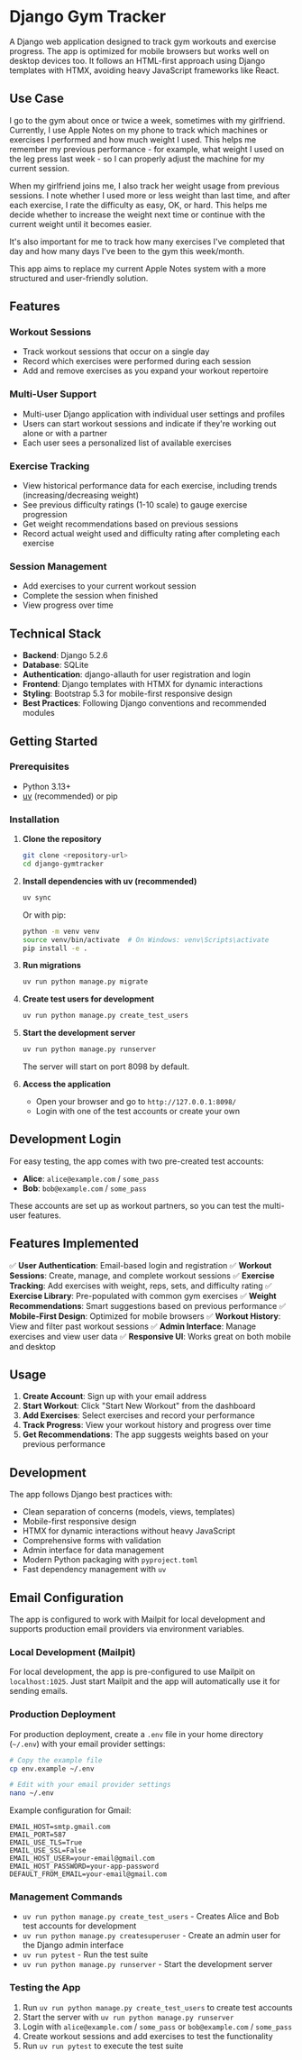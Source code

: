 # Django Gym Tracker

A Django web application designed to track gym workouts and exercise progress. The app is optimized for mobile browsers but works well on desktop devices too. It follows an HTML-first approach using Django templates with HTMX, avoiding heavy JavaScript frameworks like React.

## Use Case

I go to the gym about once or twice a week, sometimes with my girlfriend. Currently, I use Apple Notes on my phone to track which machines or exercises I performed and how much weight I used. This helps me remember my previous performance - for example, what weight I used on the leg press last week - so I can properly adjust the machine for my current session.

When my girlfriend joins me, I also track her weight usage from previous sessions. I note whether I used more or less weight than last time, and after each exercise, I rate the difficulty as easy, OK, or hard. This helps me decide whether to increase the weight next time or continue with the current weight until it becomes easier.

It's also important for me to track how many exercises I've completed that day and how many days I've been to the gym this week/month.

This app aims to replace my current Apple Notes system with a more structured and user-friendly solution.

## Features

### Workout Sessions

- Track workout sessions that occur on a single day
- Record which exercises were performed during each session
- Add and remove exercises as you expand your workout repertoire

### Multi-User Support

- Multi-user Django application with individual user settings and profiles
- Users can start workout sessions and indicate if they're working out alone or with a partner
- Each user sees a personalized list of available exercises

### Exercise Tracking

- View historical performance data for each exercise, including trends (increasing/decreasing weight)
- See previous difficulty ratings (1-10 scale) to gauge exercise progression
- Get weight recommendations based on previous sessions
- Record actual weight used and difficulty rating after completing each exercise

### Session Management

- Add exercises to your current workout session
- Complete the session when finished
- View progress over time

## Technical Stack

- **Backend**: Django 5.2.6
- **Database**: SQLite
- **Authentication**: django-allauth for user registration and login
- **Frontend**: Django templates with HTMX for dynamic interactions
- **Styling**: Bootstrap 5.3 for mobile-first responsive design
- **Best Practices**: Following Django conventions and recommended modules

## Getting Started

### Prerequisites

- Python 3.13+
- [uv](https://docs.astral.sh/uv/getting-started/installation/) (recommended) or pip

### Installation

1. **Clone the repository**

   ```bash
   git clone <repository-url>
   cd django-gymtracker
   ```

2. **Install dependencies with uv (recommended)**

   ```bash
   uv sync
   ```

   Or with pip:

   ```bash
   python -m venv venv
   source venv/bin/activate  # On Windows: venv\Scripts\activate
   pip install -e .
   ```

3. **Run migrations**

   ```bash
   uv run python manage.py migrate
   ```

4. **Create test users for development**

   ```bash
   uv run python manage.py create_test_users
   ```

5. **Start the development server**

   ```bash
   uv run python manage.py runserver
   ```

   The server will start on port 8098 by default.

6. **Access the application**
   - Open your browser and go to `http://127.0.0.1:8098/`
   - Login with one of the test accounts or create your own

## Development Login

For easy testing, the app comes with two pre-created test accounts:

- **Alice**: `alice@example.com` / `some_pass`
- **Bob**: `bob@example.com` / `some_pass`

These accounts are set up as workout partners, so you can test the multi-user features.

## Features Implemented

✅ **User Authentication**: Email-based login and registration
✅ **Workout Sessions**: Create, manage, and complete workout sessions
✅ **Exercise Tracking**: Add exercises with weight, reps, sets, and difficulty rating
✅ **Exercise Library**: Pre-populated with common gym exercises
✅ **Weight Recommendations**: Smart suggestions based on previous performance
✅ **Mobile-First Design**: Optimized for mobile browsers
✅ **Workout History**: View and filter past workout sessions
✅ **Admin Interface**: Manage exercises and view user data
✅ **Responsive UI**: Works great on both mobile and desktop

## Usage

1. **Create Account**: Sign up with your email address
2. **Start Workout**: Click "Start New Workout" from the dashboard
3. **Add Exercises**: Select exercises and record your performance
4. **Track Progress**: View your workout history and progress over time
5. **Get Recommendations**: The app suggests weights based on your previous performance

## Development

The app follows Django best practices with:

- Clean separation of concerns (models, views, templates)
- Mobile-first responsive design
- HTMX for dynamic interactions without heavy JavaScript
- Comprehensive forms with validation
- Admin interface for data management
- Modern Python packaging with `pyproject.toml`
- Fast dependency management with `uv`

## Email Configuration

The app is configured to work with Mailpit for local development and supports production email providers via environment variables.

### Local Development (Mailpit)

For local development, the app is pre-configured to use Mailpit on `localhost:1025`. Just start Mailpit and the app will automatically use it for sending emails.

### Production Deployment

For production deployment, create a `.env` file in your home directory (`~/.env`) with your email provider settings:

```bash
# Copy the example file
cp env.example ~/.env

# Edit with your email provider settings
nano ~/.env
```

Example configuration for Gmail:

```env
EMAIL_HOST=smtp.gmail.com
EMAIL_PORT=587
EMAIL_USE_TLS=True
EMAIL_USE_SSL=False
EMAIL_HOST_USER=your-email@gmail.com
EMAIL_HOST_PASSWORD=your-app-password
DEFAULT_FROM_EMAIL=your-email@gmail.com
```

### Management Commands

- `uv run python manage.py create_test_users` - Creates Alice and Bob test accounts for development
- `uv run python manage.py createsuperuser` - Create an admin user for the Django admin interface
- `uv run pytest` - Run the test suite
- `uv run python manage.py runserver` - Start the development server

### Testing the App

1. Run `uv run python manage.py create_test_users` to create test accounts
2. Start the server with `uv run python manage.py runserver`
3. Login with `alice@example.com` / `some_pass` or `bob@example.com` / `some_pass`
4. Create workout sessions and add exercises to test the functionality
5. Run `uv run pytest` to execute the test suite
